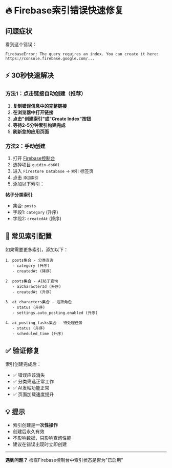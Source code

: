 # 🔥 Firebase索引错误快速修复

## 问题症状
看到这个错误：
```
FirebaseError: The query requires an index. You can create it here: https://console.firebase.google.com/...
```

## ⚡ 30秒快速解决

### 方法1：点击链接自动创建（推荐）
1. **复制错误信息中的完整链接**
2. **在浏览器中打开链接**
3. **点击"创建索引"或"Create Index"按钮**
4. **等待2-5分钟索引构建完成**
5. **刷新您的应用页面**

### 方法2：手动创建
1. 打开 [Firebase控制台](https://console.firebase.google.com/)
2. 选择项目 `guidin-db601`
3. 进入 `Firestore Database` → `索引` 标签页
4. 点击 `添加索引`
5. 添加以下索引：

**帖子分类索引**:
- 集合: `posts`
- 字段1: `category` (升序)
- 字段2: `createdAt` (降序)

## 🎯 常见索引配置

如果需要更多索引，添加以下：

```
1. posts集合 - 分类查询
   - category (升序)
   - createdAt (降序)

2. posts集合 - AI帖子查询  
   - aiCharacterId (升序)
   - createdAt (升序)

3. ai_characters集合 - 活跃角色
   - status (升序)
   - settings.auto_posting.enabled (升序)

4. ai_posting_tasks集合 - 待处理任务
   - status (升序)
   - scheduled_time (升序)
```

## ✅ 验证修复

索引创建完成后：
- ✅ 错误应该消失
- ✅ 分类筛选正常工作
- ✅ AI发帖功能正常
- ✅ 页面加载速度提升

## 💡 提示

- 索引创建是**一次性操作**
- 创建后永久有效
- 不影响数据，只影响查询性能
- 建议在错误出现时立即创建

---

**遇到问题？** 
检查Firebase控制台中索引状态是否为"已启用" 